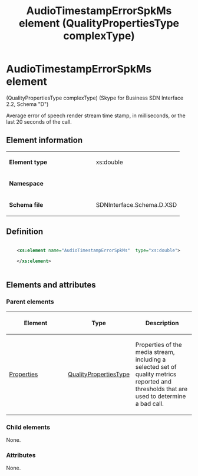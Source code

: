 ﻿---
title: AudioTimestampErrorSpkMs element (QualityPropertiesType complexType) 
TOCTitle: AudioTimestampErrorSpkMs element
ms:assetid: 2f2c4114-6946-20bc-e161-3ab83c4722af
ms:mtpsurl: https://msdn.microsoft.com/en-us/library/Mt149425(v=office.16)
ms:contentKeyID: 65855373
ms.date: 08/24/2015
mtps_version: v=office.16
dev_langs:
- xml
---

# AudioTimestampErrorSpkMs element 

(QualityPropertiesType complexType) (Skype for Business SDN Interface 2.2, Schema "D")

Average error of speech render stream time stamp, in milliseconds, or the last 20 seconds of the call.


## Element information

<table>
<colgroup>
<col style="width: 50%" />
<col style="width: 50%" />
</colgroup>
<tbody>
<tr class="odd">
<td><p><strong>Element type</strong></p></td>
<td><p>xs:double</p></td>
</tr>
<tr class="even">
<td><p><strong>Namespace</strong></p></td>
<td><p></p></td>
</tr>
<tr class="odd">
<td><p><strong>Schema file</strong></p></td>
<td><p>SDNInterface.Schema.D.XSD</p></td>
</tr>
</tbody>
</table>


## Definition

```xml

    <xs:element name="AudioTimestampErrorSpkMs"  type="xs:double">
    
    </xs:element>
  
```

## Elements and attributes

### Parent elements

<table>
<colgroup>
<col style="width: 33%" />
<col style="width: 33%" />
<col style="width: 33%" />
</colgroup>
<thead>
<tr class="header">
<th><p>Element</p></th>
<th><p>Type</p></th>
<th><p>Description</p></th>
</tr>
</thead>
<tbody>
<tr class="odd">
<td><p><a href="properties-element-qualitytype-complextype-skype-for-business-sdn-interface-2-2-schema-d.md">Properties</a></p></td>
<td><p><a href="qualitypropertiestype-complextype-skype-for-business-sdn-interface-2-2-schema-d.md">QualityPropertiesType</a></p></td>
<td><p>Properties of the media stream, including a selected set of quality metrics reported and thresholds that are used to determine a bad call.</p></td>
</tr>
</tbody>
</table>


### Child elements

None.

### Attributes

None.

